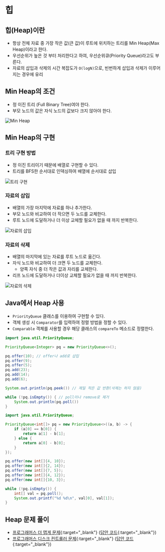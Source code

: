 # 힙

## 힙(Heap)이란

- 항상 전체 자료 중 가장 작은 값(큰 값)이 루트에 위치하는 트리를 Min Heap(Max Heap)이라고 한다.
- 우선순위가 높은 것 부터 처리한다고 하여, 우선순위큐(Priority Queue)라고도 부른다.
- 자료의 삽입과 삭제의 시간 복잡도가 `O(logN)`으로, 빈번하게 삽입과 삭제가 이루어지는 경우에 유리

## Min Heap의 조건

- 정 이진 트리 (Full Binary Tree)여야 한다.
- 부모 노드의 값은 자식 노드의 값보다 크지 않아야 한다.

![Min Heap](img/section3/1.png)

## Min Heap의 구현

### 트리 구현 방법

- 정 이진 트리이기 때문에 배열로 구현할 수 있다.
- 트리를 BFS한 순서대로 인덱싱하여 배열에 순서대로 삽입

![트리 구현](img/section3/2.png)

### 자료의 삽입

- 배열의 가장 마지막에 자료를 하나 추가한다.
- 부모 노드와 비교하여 더 작으면 두 노드를 교체한다.
- 루트 노드에 도달하거나 더 이상 교체할 필요가 없을 때 까지 반복한다.

![자료의 삽입](img/section3/3.png)

### 자료의 삭제

- 배열의 마지막에 있는 자료를 루트 노드로 옮긴다.
- 자식 노드와 비교하여 더 크면 두 노드를 교체한다.
    - 양쪽 자식 중 더 작은 값과 자리를 교체한다.
- 리프 노드에 도달하거나 더이상 교체할 필요가 없을 때 까지 반복한다.

![자료의 삭제](img/section3/4.png)


## Java에서 Heap 사용

- `PriorityQueue` 클래스를 이용하여 구현할 수 있다.
- 객체 생성 시 `Comparator`를 입력하여 정렬 방법을 정할 수 있다.
- `Comparable` 객체를 사용할 경우 해당 클래스의 `compareTo` 메소드로 정렬한다.

``` java
import java.util.PriorityQueue;

PriorityQueue<Integer> pq = new PriorityQueue<>();

pq.offer(10); // offer나 add로 삽입
pq.offer(9);
pq.offer(5);
pq.add(23);
pq.add(14);
pq.add(6);

System.out.println(pq.peek()) // 제일 작은 값 반환(삭제는 하지 않음)

while (!pq.isEmpty()) { // poll이나 remove로 제거
    System.out.println(pq.poll())
}
```

``` java
import java.util.PriorityQueue;

PriorityQueue<int[]> pq = new PriorityQueue<>((a, b) -> {
    if (a[0] == b[0]) {
        return a[1] - b[1];
    } else {
        return a[0] - b[0];
    }
});

pq.offer(new int[]{4, 10});
pq.offer(new int[]{2, 14});
pq.offer(new int[]{7, 5});
pq.offer(new int[]{4, 12});
pq.offer(new int[]{10, 3});

while (!pq.isEmpty()) {
    int[] val = pq.poll();
    System.out.printf("%d %d\n", val[0], val[1]);
}
```


## Heap 문제 풀이

- [프로그래머스 더 맵게 문제](https://school.programmers.co.kr/learn/courses/30/lessons/42626){:target="_blank"} ([답안 코드](https://github.com/abel-shin/pccp-java/blob/main/src/extra/Solution3.java){:target="_blank"})
- [프로그래머스 디스크 컨트롤러 문제](https://school.programmers.co.kr/learn/courses/30/lessons/42627){:target="_blank"} ([답안 코드](https://github.com/abel-shin/pccp-java/blob/main/src/extra/Solution4.java){:target="_blank"})

